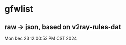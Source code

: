 # gfwlist
## raw -> json, based on [v2ray-rules-dat](https://github.com/Loyalsoldier/v2ray-rules-dat)
Mon Dec 23 12:00:53 PM CST 2024

